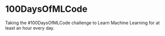 # 100DaysOfMLCode
Taking the #100DaysOfMLCode challenge to Learn Machine Learning for at least an hour every day.
